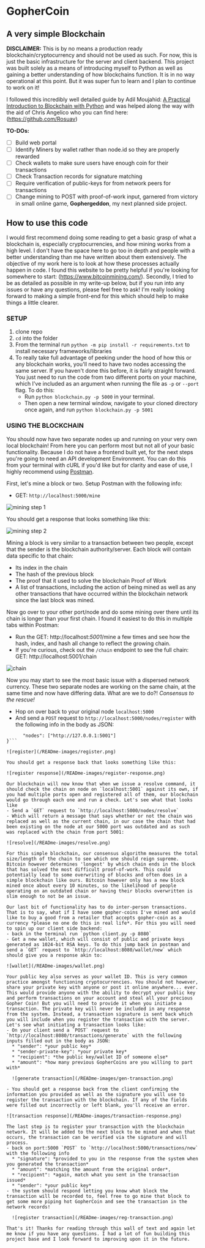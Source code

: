 # GopherCoin
## A very simple Blockchain

**DISCLAIMER:** This is by no means a production ready blockchain/cryptocurrency and should not be used as such. For now, this is just the basic infrastructure for the server and client backend. This project was built solely as a means of introducing myself to Python as well as gaining a better understanding of how blockchains function. It is in no way operational at this point. But it was super fun to learn and I plan to continue to work on it!

I followed this incredibly well detailed guide by Adil Moujahid: [A Practical Introduction to Blockchain with Python](http://adilmoujahid.com/posts/2018/03/intro-blockchain-bitcoin-python/) and was helped along the way with the aid of Chris Angelico who you can find here: (https://github.com/Rosuav)

**TO-DOs:**
 - [ ] Build web portal
 - [ ] Identify Miners by wallet rather than node.id so they are properly rewarded
 - [ ] Check wallets to make sure users have enough coin for their transactions
 - [ ] Check Transaction records for signature matching
 - [ ] Require verification of public-keys for from network peers for transactions
 - [ ] Change mining to POST with proof-of-work input, garnered from victory in small online game, **Gophergeddon**, my next planned side project.

## How to use this code

I would first recommend doing some reading to get a basic grasp of what a blockchain is, especially cryptocurrencies, and how mining works from a high level. I don't have the space here to go too in depth and people with a better understanding than me have written about them extensively. The objective of my work here is to look at how these processes actually happen in code. I found this website to be pretty helpful if you're looking for somewhere to start: (https://www.bitcoinmining.com/). Secondly, I tried to be as detailed as possible in my write-up below, but if you run into any issues or have any questions, please feel free to ask! I'm really looking forward to making a simple front-end for this which should help to make things a little clearer.

### SETUP
  1. clone repo
  2. `cd` into the folder
  3. From the terminal run `python -m pip install -r requirements.txt` to install necessary frameworks/libraries
  4. To really take full advantage of peeking under the hood of how this or any blockchain works, you'll need to have two nodes accessing the same server. If you haven't done this before, it is fairly straight forward. You just need to run the code from two different ports on your machine, which I've included as an argument when running the file as `-p` or `--port` flag. To do this:
     * Run `python blockchain.py -p 5000` in your terminal. 
     * Then open a new terminal window, navigate to your cloned directory once again, and run `python blockchain.py -p 5001`

### USING THE BLOCKCHAIN

  You should now have two separate nodes up and running on your very own local blockchain! From here you can perform most but not all of your basic functionality. Because I do not have a frontend built yet, for the next steps you're going to need an API development Environment. You can do this from your terminal with cURL if you'd like but for clarity and ease of use, I highly recommend using [Postman](https://www.getpostman.com/). 

  First, let's mine a block or two. Setup Postman with the following info:

  - GET: `http://localhost:5000/mine`

  ![mining step 1](/READme-images/mining0.png)
  
  You should get a response that looks something like this:

  ![mining step 2](/READme-images/mining0-response.png)

  Mining a block is very similar to a transaction between two people, except that the sender is the blockchain authority/server. Each block will contain data specific to that chain:
  * Its index in the chain
  * The hash of the previous block
  * The proof that it used to solve the blockchain Proof of Work
  * A list of transactions, including the action of being mined as well as any other transactions that have occurred within the blockchain network since the last block was mined.

  Now go over to your other port/node and do some mining over there until its chain is longer than your first chain. I found it easiest to do this in multiple tabs within Postman:
  - Run the GET: http://localhost:*5001*/mine a few times and see how the hash, index, and hash all change to reflect the growing chain.
  - If you're curious, check out the `/chain` endpoint to see the full chain: GET: http://localhost:5001/chain

  ![chain](/READme-images/chain.png)

  Now you may start to see the most basic issue with a dispersed network currency. These two separate nodes are working on the same chain, at the same time and now have differing data. What are we to do?! *Consensus to the rescue!*

  - Hop on over back to your original node `localhost:5000` 
  - And send a `POST` request to `http://localhost:5000/nodes/register` with the following info in the body as JSON:
  ```{
	    "nodes": ["http://127.0.0.1:5001"]
  }```
    
![register](/READme-images/register.png)
    
  You should get a response back that looks something like this:
  
  ![register response](/READme-images/register-response.png)

  Our blockchain will now know that when we issue a resolve command, it should check the chain on node on `localhost:5001` against its own, if you had multiple ports open and registered all of them, our blockchain would go through each one and run a check. Let's see what that looks like
  - Send a `GET` request to `http://localhost:5000/nodes/resolve`
  - Which will return a message that says whether or not the chain was replaced as well as the current chain, in our case the chain that had been existing on the node at our 5000 port was outdated and as such was replaced with the chain from port 5001:
  
  ![resolve](/READme-images/resolve.png)

  For this simple blockchain, our consensus algorithm measures the total size/length of the chain to see which one should reign supreme. Bitcoin however determines 'longest' by which chain ends in the block that has solved the most difficult proof-of-work. This could potentially lead to some overwriting of blocks and often does in a simple blockchain like ours. Bitcoin however only has a new block mined once about every 10 minutes, so the likelihood of people operating on an outdated chain or having their blocks overwritten is slim enough to not be an issue.

  Our last bit of functionality has to do inter-person transactions. That is to say, what if I have some gopher-coins I've mined and would like to buy a good from a retailer that accepts gopher-coin as a currency *please no one do this in real life*. For this you will need to spin up our client side backend:
  - back in the terminal run `python client.py -p 8080`
  - Get a new wallet, which will consist of public and private keys generated as 1024-bit RSA keys. To do this jump back in postman and send a `GET` request to `http://localhost:8080/wallet/new` which should give you a response akin to:

  ![wallet](/READme-images/wallet.png)
    
  Your public key also serves as your wallet ID. This is very common practice amongst functioning cryptocurrencies. You should not however, share your private key with anyone or post it online anywhere... ever. This would provide anyone with the ability to decrypt your public key and perform transactions on your account and steal all your precious Gopher Coin! But you will need to provide it when you initiate a transaction. The private key will never be included in any response from the system. Instead, a transaction signature is sent back which you will include when you register the transaction with the server. Let's see what initiating a transaction looks like:
  - On your client send a `POST` request to `http://localhost:8080/transactions/generate` with the following inputs filled out in the body as JSON:
    * "sender": *your public key*
    * "sender-private-key": *your private key*
    * "recipient": *the public key/wallet ID of someone else*
    * "amount": *how many previous GopherCoins are you willing to part with*

    ![generate transaction](/READme-images/gen-transaction.png)

  - You should get a response back from the client confirming the information you provided as well as the signature you will use to register the transaction with the blockchain. If any of the fields were filled out incorrectly or left blank, you'll receive an error.

  ![transaction response](/READme-images/transaction-response.png)
    
  The last step is to register your transaction with the blockchain network. It will be added to the next block to be mined and when that occurs, the transaction can be verified via the signature and will process.
  - back on port:5000 `POST` to `http://localhost:5000/transactions/new` with the following info
    * "signature": *provided to you in the response from the system when you generated the transaction*
    * "amount": *matching the amount from the original order*,
    * "recipient": *again, match what you sent in the transaction issued*
    * "sender": *your public key*
  - the system should respond letting you know what block the transaction will be recorded to, feel free to go mine that block to get some more piping hot GopherCoin and see the transaction in the network records!

    ![register transaction](/READme-images/reg-transaction.png)

That's it! Thanks for reading through this wall of text and again let me know if you have any questions. I had a lot of fun building this project base and I look forward to improving upon it in the future.

